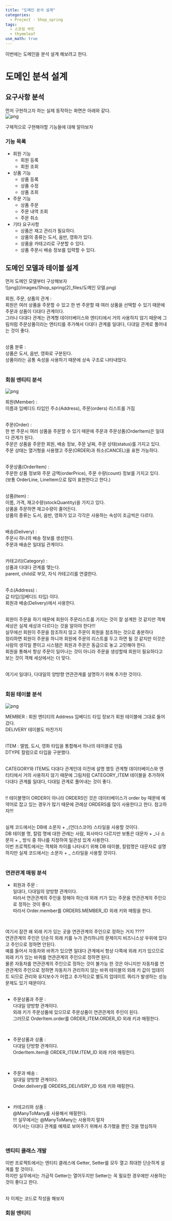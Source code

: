 ```yaml
---
title: "도메인 분석 설계"
categories:
  - Project - Shop_spring
tags:
  - 스프링 부트
  - thymeleaf
use_math: true
---
```


이번에는 도메인을 분석 설계 해보려고 한다.

# 도메인 분석 설계

## 요구사항 분석
먼저 구현하고자 하는 실제 동작하는 화면은 아래와 같다. <br>
![png](/images/Shop_spring(2)_files/실제동작화면.png) 
<br>

구체적으로 구현해야할 기능들에 대해 알아보자 <br>

### 기능 목록
- 회원 기능
    - 회원 등록
    - 회원 조회
- 상품 기능
    - 상품 등록
    - 상품 수정
    - 상품 조회
- 주문 기능
    - 상품 주문
    - 주문 내역 조회
    - 주문 취소
- 기타 요구사항
    - 상품은 재고 관리가 필요하다.
    - 상품의 종류는 도서, 음반, 영화가 있다.
    - 상품을 카테고리로 구분할 수 있다.
    - 상품 주문시 배송 정보를 입력할 수 있다.

## 도메인 모델과 테이블 설계

먼저 도메인 모델부터 구상해보자 <br>
![png](/images/Shop_spring(2)_files/도메인 모델.png) 
<br>

회원, 주문, 상품의 관계 : <br>
회원은 여러 상품을 주문할 수 있고 한 번 주문할 때 여러 상품을 선택할 수 있기 때문에 주문과 상품이 다대다 관계이다. <br>
그러나 다대다 관계는 관계형 데이터베이스와 엔티티에서 거의 사용하지 않기 때문에 그림처럼 주문상품이라는 엔티티를 추가해서 다대다 관계를 일대다, 다대일 관계로 풀어내는 것이 좋다. <br>
<br>

상품 분류 : <br>
상품은 도서, 음반, 영화로 구분된다. <br>
상품이라는 공통 속성을 사용하기 때문에 상속 구조로 나타내었다. <br>
<br>

### 회원 엔티티 분석
![png](/images/Shop_spring(2)_files/회원엔티티분석.png) <br>

회원(Member) : <br>
이름과 임베디드 타입인 주소(Address), 주문(orders) 리스트를 가짐
<br> <br>

주문(Order) : <br>
한 번 주문시 여러 상품을 주문할 수 있기 때문에 주문과 주문상품(OrderItem)은 일대다 관계가 된다. <br>
주문은 상품을 주문한 회원, 배송 정보, 주문 날짜, 주문 상태(status)를 가지고 있다. <br>
주문 상태는 열거형을 사용했고 주문(ORDER)과 취소(CANCEL)을 표현 가능하다. <br>
<br>

주문상품(OrderItem) : <br>
주문한 상품 정보와 주문 금액(orderPrice), 주문 수량(count) 정보를 가지고 있다.<br>
(보통 OrderLine, LineItem으로 많이 표현한다고 한다.) <br>
<br>

상품(Item) : <br>
이름, 가격, 재고수량(stockQuantity)을 가지고 있다. <br>
상품을 주문하면 재고수량이 줄어든다. <br>
상품의 종류는 도서, 음반, 영화가 있고 각각은 사용하는 속성이 조금씩은 다르다. <br>
<br>

배송(Delivery) : <br>
주문시 하나의 배송 정보를 생성한다.<br>
주문과 배송은 일대일 관계이다. <br>
<br>

카테고리(Category) : <br>
상품과 다대다 관계를 맺는다. <br>
parent, child로 부모, 자식 카테고리를 연결한다. <br>
<br>

주소(Address) : <br>
값 타입(임베디드 타입) 이다. <br>
회원과 배송(Delivery)에서 사용한다. <br>
<br>

회원이 주문을 하기 때문에 회원이 주문리스트를 가지는 것이 잘 설계한 것 같지만 객체 세상은 실제 세상과 다르다는 것을 알아야 한다!!! <br>
실무에선 회원이 주문을 참조하지 않고 주문이 회원을 참조하는 것으로 충분하다 <br>
정리하면 회원이 주문을 하니까 회원에 주문의 리스트를 두고 하면 될 것 같지만 이것은 사람의 생각일 뿐이고 시스템은 회원과 주문은 동급으로 놓고 고민해야 한다. <br>
회원을 통해서 항상 주문이 일어나는 것이 아니라 주문을 생성할때 회원이 필요하다고 보는 것이 객체 세상에서는 더 맞다.<br>
<br>

여기서 일대다, 다대일의 양방향 연관관계를 설명하기 위해 추가한 것이다. <br>
<br>

### 회원 테이블 분석
![png](/images/Shop_spring(2)_files/회원테이블분석.png) <br>

MEMBER :
회원 엔티티의 Address 임베디드 타입 정보가 회원 테이블에 그대로 들어갔다. <br>
DELIVERY 테이블도 마찬가지
<br><br>

ITEM :
앨범, 도시, 영화 타입을 통합해서 하나의 테이블로 만듬 <br>
DTYPE 칼럼으로 타입을 구분했다. <br>
<br>

CATEGORY와 ITEM도 다대다 관계인데 이전에 설명 했듯 관계형 데이터베이스와 엔티티에서 거의 사용하지 않기 때문에 그림처럼 CATEGORY_ITEM 테이블을 추가하여 다대다 관계를 일대다, 다대일 관계로 풀어내는 것이 좋다.<br><br>

!! 테이블명이 ORDER이 아니라 ORDERS인 것은 데이터베이스가 order by 때문에 예약어로 잡고 있는 경우가 많기 때문에 관례상 ORDERS를 많이 사용한다고 한다. 참고하자!!!
<br> <br>

실제 코드에서는 DB에 소문자 + _(언더스코어) 스타일을 사용할 것이다. <br>
DB 테이블 명, 칼럼 명에 대한 관례는 사람, 회사마다 다르지만 보통은 대문자 + _나 소문자 + _ 방식 중 하나를 지정하여 일관성 있게 사용한다. <br>
이번 프로젝트에서는 객체와 차이를 나타내기 위해 DB 테이블, 칼럼명은 대문자로 설명하지만 실제 코드에서는 소문자 + _ 스타일을 사용할 것이다. <br><br>


### 연관관계 매핑 분석

- 회원과 주문 : <br>
일대다, 다대일의 양방향 관계이다.<br>
따라서 연관관계의 주인을 정해야 하는데 외래 키가 있는 주문을 연관관계의 주인으로 정하는 것이 좋다. <br>
따라서 Order.member를 ORDERS.MEMBER_ID 외래 키와 매핑을 한다. <br>
<br>

여기서 잠깐 왜 외래 키가 있는 곳을 연관관계의 주인으로 정하는 거지 ???? <br>
연관관계의 주인은 단순히 외래 키를 누가 관리하냐의 문제이지 비즈니스상 우위에 있다고 주인으로 정하면 안된다. <br>
예를 들어서 자동차와 바퀴가 있으면 일대다 관계에서 항상 다쪽에 외래 키가 있으므로 외래 키가 있는 바퀴를 연관관계의 주인으로 정하면 된다. <br>
물론 자동차를 연관관계의 주인으로 정하는 것이 불가능 한 것은 아니지만 자동차를 연관관계의 주인으로 정하면 자동차가 관리하지 않는 바퀴 테이블의 외래 키 값이 업데이트 되므로 관리와 유지보수가 어렵고 추가적으로 별도의 업데이트 쿼리가 발생하는 성능 문제도 있기 때문이다. <br>
<br>

- 주문상품과 주문 : <br>
다대일 양방향 관계이다. <br>
외래 키가 주문상품에 있으므로 주문상품이 연관관계의 주인이 된다. <br>
그러므로 OrderItem.order를 ORDER_ITEM.ORDER_ID 외래 키과 매핑한다. <br>
<br>

- 주문상품과 상품 : <br>
다대일 단방향 관계이다. <br>
OrderItem.item을 ORDER_ITEM.ITEM_ID 외래 키와 매핑한다. <br>
<br>

- 주문과 배송 : <br>
일대일 양방향 관계이다. <br>
Order.delivery를 ORDERS_DELIVERY_ID 외래 키와 매핑한다. <br>
<br>

- 카테고리와 상품 : <br>
@ManyToMany를 사용해서 매핑한다. <br>
!!! 실무에서는 @ManyToMany는 사용하지 말자 <br>
여기서는 다대다 관계를 예제로 보여주기 위해서 추가했을 뿐인 것을 명심하자 <br>
<br>

### 엔티티 클래스 개발

이번 프로젝트에서는 엔티티 클래스에 Getter, Setter를 모두 열고 최대한 단순하게 설계를 할 것이다. <br>
하지만 실무에서는 가급적 Getter는 열어두지만 Setter는 꼭 필요한 경우에만 사용하는 것이 좋다고 한다. <br>
<br>

자 이제는 코드로 작성을 해보자

### 회원 엔티티